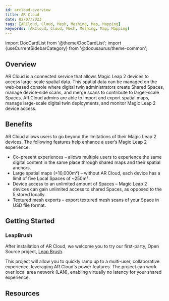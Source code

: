 ```yaml
---
id: arcloud-overview
title: AR Cloud
date: 02/07/2023
tags: [ARCloud, Cloud, Mesh, Meshing, Map, Mapping]
keywords: [ARCloud, Cloud, Mesh, Meshing, Map, Mapping]
---
```

import DocCardList from '@theme/DocCardList';
import {useCurrentSidebarCategory} from '@docusaurus/theme-common';

## Overview
AR Cloud is a connected service that allows Magic Leap 2 devices to access large-scale spatial data. This spatial data can be managed on the web-based console where digital twin administrators create Shared Spaces, manage device-side scans, and merge scans to contribute to larger-scale Spaces. AR Cloud admins are able to import and export spatial maps, manage large-scale digital twin deployments, and monitor Magic Leap 2 device access.

## Benefits
AR Cloud allows users to go beyond the limitations of their Magic Leap 2 devices. The following features help enhance a user’s Magic Leap 2 experience:
- Co-present experiences – allows multiple users to experience the same digital content in the same place through shared maps and their spatial anchors.
- Large spatial maps (>10,000m²) – without AR Cloud, each device has a limit of five Local Spaces of ~250m².
- Device access to an unlimited amount of Spaces – Magic Leap 2 devices can gain unlimited access to shared Spaces, as opposed to the 5 stored locally.
- Textured mesh exports – export textured mesh scans of your Space in USD file format.

## Getting Started

### LeapBrush

After installation of AR Cloud, we welcome you to try our first-party, Open Source project, [Leap Brush](https://github.com/magicleap/LeapBrush).

This project will allow you to quickly ramp up to a multi-user, collaborative experience, leveraging AR Cloud's power features. The project can work over local area network (LAN), enabling virtually no latency for your shared experience.

## Resources
<DocCardList items={useCurrentSidebarCategory().items}/>
